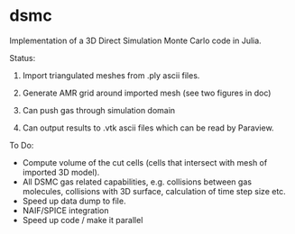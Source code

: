 # dsmc
Implementation of a 3D Direct Simulation Monte Carlo code in Julia.

Status:
1. Import triangulated meshes from .ply ascii files.

2. Generate AMR grid around imported mesh (see two figures in doc)

3. Can push gas through simulation domain

4. Can output results to .vtk ascii files which can be read by Paraview.

To Do:
* Compute volume of the cut cells (cells that intersect with mesh of imported 3D model).
* All DSMC gas related capabilities, e.g. collisions between gas molecules, collisions with 3D surface, calculation of time step size etc.
* Speed up data dump to file.
* NAIF/SPICE integration
* Speed up code / make it parallel

